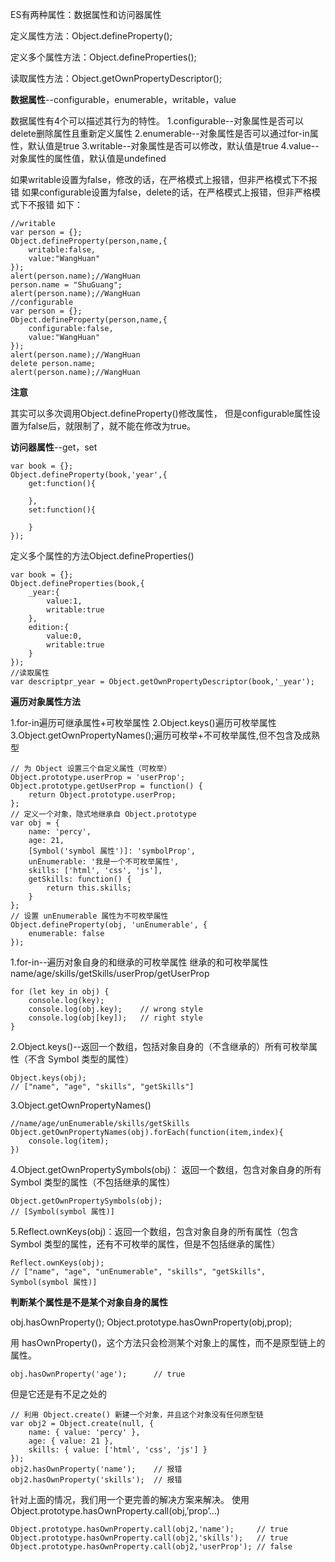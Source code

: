 ES有两种属性：数据属性和访问器属性

定义属性方法：Object.defineProperty();

定义多个属性方法：Object.defineProperties();

读取属性方法：Object.getOwnPropertyDescriptor();

**数据属性**--configurable，enumerable，writable，value

数据属性有4个可以描述其行为的特性。
1.configurable--对象属性是否可以delete删除属性且重新定义属性
2.enumerable--对象属性是否可以通过for-in属性，默认值是true
3.writable--对象属性是否可以修改，默认值是true
4.value--对象属性的属性值，默认值是undefined

如果writable设置为false，修改的话，在严格模式上报错，但非严格模式下不报错
如果configurable设置为false，delete的话，在严格模式上报错，但非严格模式下不报错
如下：
```
//writable
var person = {};
Object.defineProperty(person,name,{
    writable:false,
    value:"WangHuan"
});
alert(person.name);//WangHuan
person.name = "ShuGuang";
alert(person.name);//WangHuan
//configurable
var person = {};
Object.defineProperty(person,name,{
    configurable:false,
    value:"WangHuan"
});
alert(person.name);//WangHuan
delete person.name;
alert(person.name);//WangHuan
```

**注意**

其实可以多次调用Object.defineProperty()修改属性，
但是configurable属性设置为false后，就限制了，就不能在修改为true。

**访问器属性**--get，set

```
var book = {};
Object.defineProperty(book,'year',{
    get:function(){

    },
    set:function(){

    }
});
```

定义多个属性的方法Object.defineProperties()

```
var book = {};
Object.defineProperties(book,{
    _year:{
        value:1,
        writable:true
    },
    edition:{
        value:0,
        writable:true
    }
});
//读取属性
var descriptpr_year = Object.getOwnPropertyDescriptor(book,'_year');
```

**遍历对象属性方法**

1.for-in遍历可继承属性+可枚举属性
2.Object.keys()遍历可枚举属性
3.Object.getOwnPropertyNames();遍历可枚举+不可枚举属性,但不包含及成熟型

```
// 为 Object 设置三个自定义属性（可枚举）
Object.prototype.userProp = 'userProp';
Object.prototype.getUserProp = function() {
    return Object.prototype.userProp;
};
// 定义一个对象，隐式地继承自 Object.prototype
var obj = {
    name: 'percy',
    age: 21,
    [Symbol('symbol 属性')]: 'symbolProp',
    unEnumerable: '我是一个不可枚举属性',
    skills: ['html', 'css', 'js'],
    getSkills: function() {
        return this.skills;
    }
};
// 设置 unEnumerable 属性为不可枚举属性
Object.defineProperty(obj, 'unEnumerable', {
    enumerable: false
});
```

1.for-in--遍历对象自身的和继承的可枚举属性
继承的和可枚举属性name/age/skills/getSkills/userProp/getUserProp

```
for (let key in obj) {
    console.log(key);
    console.log(obj.key);    // wrong style
    console.log(obj[key]);   // right style
}
```

2.Object.keys()--返回一个数组，包括对象自身的（不含继承的）所有可枚举属性（不含 Symbol 类型的属性）
```
Object.keys(obj);  
// ["name", "age", "skills", "getSkills"]
```

3.Object.getOwnPropertyNames()
```
//name/age/unEnumerable/skills/getSkills
Object.getOwnPropertyNames(obj).forEach(function(item,index){
    console.log(item);
})
```

4.Object.getOwnPropertySymbols(obj)：
返回一个数组，包含对象自身的所有 Symbol 类型的属性（不包括继承的属性）

```
Object.getOwnPropertySymbols(obj);
// [Symbol(symbol 属性)]
```

5.Reflect.ownKeys(obj)：返回一个数组，包含对象自身的所有属性（包含 Symbol 类型的属性，还有不可枚举的属性，但是不包括继承的属性）

```
Reflect.ownKeys(obj);
// ["name", "age", "unEnumerable", "skills", "getSkills", Symbol(symbol 属性)]
```

**判断某个属性是不是某个对象自身的属性**

obj.hasOwnProperty();
Object.prototype.hasOwnProperty(obj,prop);

用 hasOwnProperty()，这个方法只会检测某个对象上的属性，而不是原型链上的属性。
```
obj.hasOwnProperty('age');      // true
```
但是它还是有不足之处的
```
// 利用 Object.create() 新建一个对象，并且这个对象没有任何原型链
var obj2 = Object.create(null, {
    name: { value: 'percy' },
    age: { value: 21 },
    skills: { value: ['html', 'css', 'js'] }
});
obj2.hasOwnProperty('name');    // 报错
obj2.hasOwnProperty('skills');  // 报错
```

针对上面的情况，我们用一个更完善的解决方案来解决。
使用 Object.prototype.hasOwnProperty.call(obj,’prop’…)
```
Object.prototype.hasOwnProperty.call(obj2,'name');     // true
Object.prototype.hasOwnProperty.call(obj2,'skills');   // true
Object.prototype.hasOwnProperty.call(obj2,'userProp'); // false
```
